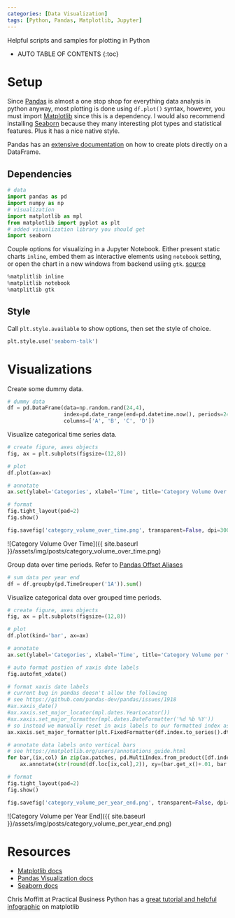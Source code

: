 ```yaml
---
categories: [Data Visualization]
tags: [Python, Pandas, Matplotlib, Jupyter]
---
```


Helpful scripts and samples for plotting in Python

<!-- excerpt separator -->

* AUTO TABLE OF CONTENTS
{:toc}

# Setup

Since [Pandas](https://pandas.pydata.org/) is almost a one stop shop for everything data analysis in python anyway, most plotting is done using `df.plot()` syntax, however, you must import [Matplotlib](https://matplotlib.org/index.html) since this is a dependency. I would also recommend installing [Seaborn](https://seaborn.pydata.org/) because they many interesting plot types and statistical features. Plus it has a nice native style.  

Pandas has an [extensive documentation](https://pandas.pydata.org/pandas-docs/stable/visualization.html) on how to create plots directly on a DataFrame.  

## Dependencies

```python
# data
import pandas as pd
import numpy as np
# visualization
import matplotlib as mpl
from matplotlib import pyplot as plt
# added visualization library you should get
import seaborn
```

Couple options for visualizing in a Jupyter Notebook. Either present static charts `inline`, embed them as interactive elements using `notebook` setting, or open the chart in a new windows from backend usiing `gtk`.  [source](http://ipython.readthedocs.io/en/stable/interactive/plotting.html)

```python
%matplitlib inline
%matplitlib notebook
%matplitlib gtk
```

## Style

Call `plt.style.available` to show options, then set the style of choice.

```python
plt.style.use('seaborn-talk')
```

# Visualizations

Create some dummy data.  

```python
# dummy data
df = pd.DataFrame(data=np.random.rand(24,4),
                  index=pd.date_range(end=pd.datetime.now(), periods=24, freq='MS'),
                  columns=['A', 'B', 'C', 'D'])
```

Visualize categorical time series data.  

```python
# create figure, axes objects
fig, ax = plt.subplots(figsize=(12,8))

# plot
df.plot(ax=ax)

# annotate
ax.set(ylabel='Categories', xlabel='Time', title='Category Volume Over Time')

# format
fig.tight_layout(pad=2)
fig.show()

fig.savefig('category_volume_over_time.png', transparent=False, dpi=300, bbox_inches='tight')
```

![Category Volume Over Time]({{ site.baseurl }}/assets/img/posts/category_volume_over_time.png)  

Group data over time periods. Refer to [Pandas Offset Aliases](http://pandas.pydata.org/pandas-docs/stable/timeseries.html#offset-aliases)  

```python
# sum data per year end
df = df.groupby(pd.TimeGrouper('1A')).sum()
```

Visualize categorical data over grouped time periods.  

```python
# create figure, axes objects
fig, ax = plt.subplots(figsize=(12,8))

# plot
df.plot(kind='bar', ax=ax)

# annotate
ax.set(ylabel='Categories', xlabel='Time', title='Category Volume per Year End')

# auto format postion of xaxis date labels
fig.autofmt_xdate()

# format xaxis date labels
# current bug in pandas doesn't allow the following
# see https://github.com/pandas-dev/pandas/issues/1918
#ax.xaxis_date()
#ax.xaxis.set_major_locator(mpl.dates.YearLocator())
#ax.xaxis.set_major_formatter(mpl.dates.DateFormatter('%d %b %Y'))
# so instead we manually reset in axis labels to our formatted index as series of strings
ax.xaxis.set_major_formatter(plt.FixedFormatter(df.index.to_series().dt.strftime('%d %b %Y')))

# annotate data labels onto vertical bars
# see https://matplotlib.org/users/annotations_guide.html
for bar,(ix,col) in zip(ax.patches, pd.MultiIndex.from_product([df.index, df.columns])):
    ax.annotate(str(round(df.loc[ix,col],2)), xy=(bar.get_x()+.01, bar.get_height()-.5), color='white')

# format
fig.tight_layout(pad=2)
fig.show()

fig.savefig('category_volume_per_year_end.png', transparent=False, dpi=300, bbox_inches='tight')
```

![Category Volume per Year End]({{ site.baseurl }}/assets/img/posts/category_volume_per_year_end.png)  

# Resources

- [Matplotlib docs](https://matplotlib.org/contents.html)  
- [Pandas Visualization docs](https://pandas.pydata.org/pandas-docs/stable/visualization.html)  
- [Seaborn docs](https://seaborn.pydata.org/api.html)  

Chris Moffitt at Practical Business Python has a [great tutorial and helpful infographic](http://pbpython.com/effective-matplotlib.html) on matplotlib  
